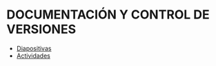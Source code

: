 # DOCUMENTACIÓN Y CONTROL DE VERSIONES

- [Diapositivas](http://jamj2000.github.io/despliegueaplicacionesweb/6/diapositivas)
- [Actividades](https://github.com/jamj2000/DAW2-DAW-Apuntes/blob/master/6.actividades.md)



